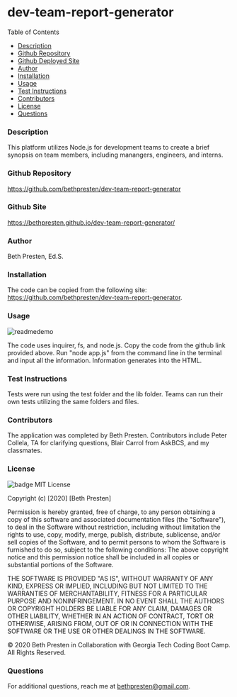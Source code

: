 # dev-team-report-generator

Table of Contents

- [Description](#description)
- [Github Repository](#githubRepo)
- [Github Deployed Site](#homepage)
- [Author](#author)
- [Installation](#installation)
- [Usage](#usage)
- [Test Instructions](#testInstructions)
- [Contributors](#contributors)
- [License](#licenses)
- [Questions](#questions)

### Description

This platform utilizes Node.js for development teams to create a brief synopsis on team members, including manangers, engineers, and interns.

### Github Repository

https://github.com/bethpresten/dev-team-report-generator

### Github Site

https://bethpresten.github.io/dev-team-report-generator/

### Author

Beth Presten, Ed.S.

### Installation

The code can be copied from the following site:
https://github.com/bethpresten/dev-team-report-generator.

### Usage

![readmedemo](Develop/output/Assets/devteam.gif)

The code uses inquirer, fs, and node.js. Copy the code from the github link provided above. Run "node app.js" from the command line in the terminal and input all the information. Information generates into the HTML.

### Test Instructions

Tests were run using the test folder and the lib folder. Teams can run their own tests utilizing the same folders and files.

### Contributors

The application was completed by Beth Presten. Contributors include Peter Collela, TA for clarifying questions, Blair Carrol from AskBCS, and my classmates.

### License

![badge](https://img.shields.io/badge/MIT-License-<color>)
MIT License

Copyright (c) [2020] [Beth Presten]

Permission is hereby granted, free of charge, to any person obtaining a copy of this software and associated documentation files (the "Software"), to deal in the Software without restriction, including without limitation the rights to use, copy, modify, merge, publish, distribute, sublicense, and/or sell copies of the Software, and to permit persons to whom the Software is furnished to do so, subject to the following conditions: The above copyright notice and this permission notice shall be included in all copies or substantial portions of the Software.

THE SOFTWARE IS PROVIDED "AS IS", WITHOUT WARRANTY OF ANY KIND, EXPRESS OR IMPLIED, INCLUDING BUT NOT LIMITED TO THE WARRANTIES OF MERCHANTABILITY, FITNESS FOR A PARTICULAR PURPOSE AND NONINFRINGEMENT. IN NO EVENT SHALL THE AUTHORS OR COPYRIGHT HOLDERS BE LIABLE FOR ANY CLAIM, DAMAGES OR OTHER LIABILITY, WHETHER IN AN ACTION OF CONTRACT, TORT OR OTHERWISE, ARISING FROM, OUT OF OR IN CONNECTION WITH THE SOFTWARE OR THE USE OR OTHER DEALINGS IN THE SOFTWARE.

© 2020 Beth Presten in Collaboration with Georgia Tech Coding Boot Camp. All Rights Reserved.

### Questions

For additional questions, reach me at bethpresten@gmail.com.
